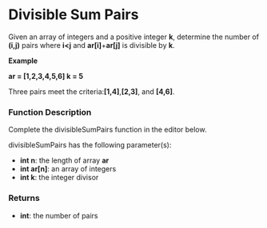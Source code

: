 # Divisible Sum Pairs
Given an array of integers and a positive integer __k__, determine the number of __(i,j)__ pairs where __i<j__ and  __ar[i]__+__ar[j]__  is divisible by __k__.

__Example__

__ar = [1,2,3,4,5,6]
k = 5__

Three pairs meet the criteria:__[1,4]__,__[2,3]__, and __[4,6]__.

### Function Description

Complete the divisibleSumPairs function in the editor below.

divisibleSumPairs has the following parameter(s):

- __int n__: the length of array __ar__
- __int ar[n]__: an array of integers
- __int k__: the integer divisor

### Returns
- __int__: the number of pairs


